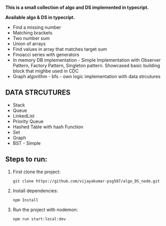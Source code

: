 **This is a small collection of algo and DS implemented in typecript.**

**Available algo & DS in typecript.**
-  Find a missing number
-  Matching brackets
-  Two number sum
-  Union of arrays
-  Find values in array that matches target sum
-  Finoacci series with generators
-  In memory DB implementation  - Simple Implementation with Observer Pattern, Factory Pattern, Singleton       pattern. Showcased basic building block that mighbe used in CDC
-  Graph algorithm -  bfs - own logic implementation with data strcutures


## DATA STRCUTURES

- Stack
- Queue
- LinkedList
- Priority Queue
- Hashed Table with hash Function
- Set
- Graph
- BST - Simple 


## Steps to run:

1. First clone the project:

    `git clone https://github.com/vijayakumar-psg587/algo_DS_node.git`

2. Install dependencies:

    `npm Install`


3. Run the project with nodemon:

    `npm run start:local:dev`
